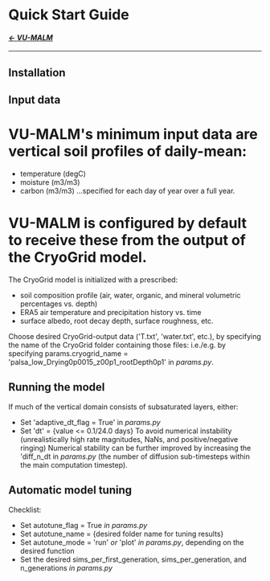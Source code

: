 
# Quick Start Guide

#### _[&larr; VU-MALM](vu_malm.md)_

---

## Installation

## Input data

# VU-MALM's minimum input data are vertical soil profiles of daily-mean: 
- temperature (degC)
- moisture (m3/m3)
- carbon (m3/m3)
...specified for each day of year over a full year.

# VU-MALM is configured by default to receive these from the output of the CryoGrid model. 

The CryoGrid model is initialized with a prescribed:
- soil composition profile (air, water, organic, and mineral volumetric percentages vs. depth)
- ERA5 air temperature and precipitation history vs. time
- surface albedo, root decay depth, surface roughness, etc.

Choose desired CryoGrid-output data ('T.txt', 'water.txt', etc.), by specifying the name of the CryoGrid folder containing those files: i.e./e.g. by specifying params.cryogrid_name = 'palsa_low_Drying0p0015_z00p1_rootDepth0p1' in _params.py_.

## Running the model

If much of the vertical domain consists of subsaturated layers, either:
  - Set 'adaptive_dt_flag = True' in _params.py_
  - Set 'dt' = {value <= 0.1/24.0 days}
To avoid numerical instability (unrealistically high rate magnitudes, NaNs, and positive/negative ringing)
Numerical stability can be further improved by increasing the 'diff_n_dt in _params.py_ (the number of diffusion sub-timesteps within the main computation timestep).

## Automatic model tuning

Checklist:
  - Set autotune_flag = True _in params.py_
  - Set autotune_name = {desired folder name for tuning results}
  - Set autotune_mode = 'run' _or_ 'plot' _in params.py_, depending on the desired function
  - Set the desired sims_per_first_generation, sims_per_generation, and n_generations _in params.py_
